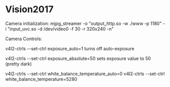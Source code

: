 # Vision2017

Camera initialization:
mjpg_streamer -o "output_http.so -w ./www -p 1180" -i "input_uvc.so -d /dev/video0 -f 30 -r 320x240 -n"

Camera Controls:

v4l2-ctrls --set-ctrl exposure_auto=1
turns off auto-exposure

v4l2-ctrls --set-ctrl exposure_absolute=50
sets exposure value to 50 (pretty dark)

v4l2-ctrls --set-ctrl white_balance_temperature_auto=0
v4l2-ctrls --set-ctrl white_balance_temperature=5280





